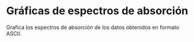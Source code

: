 # Gráficas de espectros de absorción
Grafica los espectros de absorción de los datos obtenidos en formato ASCII.
